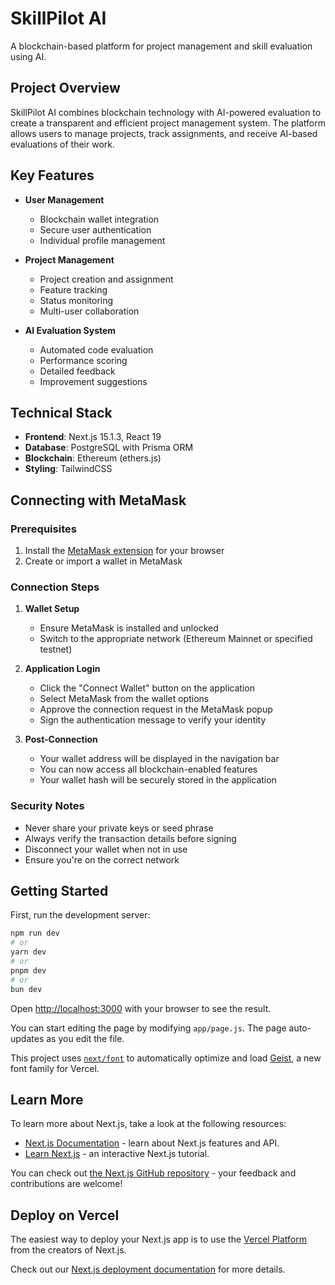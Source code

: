 # SkillPilot AI

A blockchain-based platform for project management and skill evaluation using AI.

## Project Overview

SkillPilot AI combines blockchain technology with AI-powered evaluation to create a transparent and efficient project management system. The platform allows users to manage projects, track assignments, and receive AI-based evaluations of their work.

## Key Features

- **User Management**
  - Blockchain wallet integration
  - Secure user authentication
  - Individual profile management

- **Project Management**
  - Project creation and assignment
  - Feature tracking
  - Status monitoring
  - Multi-user collaboration

- **AI Evaluation System**
  - Automated code evaluation
  - Performance scoring
  - Detailed feedback
  - Improvement suggestions

## Technical Stack

- **Frontend**: Next.js 15.1.3, React 19
- **Database**: PostgreSQL with Prisma ORM
- **Blockchain**: Ethereum (ethers.js)
- **Styling**: TailwindCSS

## Connecting with MetaMask

### Prerequisites
1. Install the [MetaMask extension](https://metamask.io/download/) for your browser
2. Create or import a wallet in MetaMask

### Connection Steps
1. **Wallet Setup**
   - Ensure MetaMask is installed and unlocked
   - Switch to the appropriate network (Ethereum Mainnet or specified testnet)

2. **Application Login**
   - Click the "Connect Wallet" button on the application
   - Select MetaMask from the wallet options
   - Approve the connection request in the MetaMask popup
   - Sign the authentication message to verify your identity

3. **Post-Connection**
   - Your wallet address will be displayed in the navigation bar
   - You can now access all blockchain-enabled features
   - Your wallet hash will be securely stored in the application

### Security Notes
- Never share your private keys or seed phrase
- Always verify the transaction details before signing
- Disconnect your wallet when not in use
- Ensure you're on the correct network

## Getting Started

First, run the development server:

```bash
npm run dev
# or
yarn dev
# or
pnpm dev
# or
bun dev
```

Open [http://localhost:3000](http://localhost:3000) with your browser to see the result.

You can start editing the page by modifying `app/page.js`. The page auto-updates as you edit the file.

This project uses [`next/font`](https://nextjs.org/docs/app/building-your-application/optimizing/fonts) to automatically optimize and load [Geist](https://vercel.com/font), a new font family for Vercel.

## Learn More

To learn more about Next.js, take a look at the following resources:

- [Next.js Documentation](https://nextjs.org/docs) - learn about Next.js features and API.
- [Learn Next.js](https://nextjs.org/learn) - an interactive Next.js tutorial.

You can check out [the Next.js GitHub repository](https://github.com/vercel/next.js) - your feedback and contributions are welcome!

## Deploy on Vercel

The easiest way to deploy your Next.js app is to use the [Vercel Platform](https://vercel.com/new?utm_medium=default-template&filter=next.js&utm_source=create-next-app&utm_campaign=create-next-app-readme) from the creators of Next.js.

Check out our [Next.js deployment documentation](https://nextjs.org/docs/app/building-your-application/deploying) for more details.

